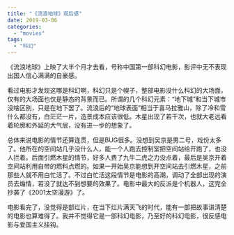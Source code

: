 ```yaml
---
title: "《流浪地球》观后感"
date: 2019-03-06
categories: 
  - "movies"
tags: 
  - "科幻"
---
```


《流浪地球》上映了大半个月才去看，号称中国第一部科幻电影，影评中无不表现出国人信心满满的自豪感。

看过电影才发现这哪是科幻啊，科幻只是个幌子，整部电影没什么科幻的大场面，仅有的大场面也仅是静态的背景而已。所谓的几个科幻元素：“地下城”和当下城市没啥区别，只是在地下罢了。流浪后的“地球表面”相当于喜马拉雅山，除了冷和雪什么都没有，白茫茫一片，造景成本应该很低。木星出现了若干次，也就大老远看着轮廓和外延的大气层，没有进一步的想象了。

总体来说电影的情节还算连贯，但是BUG很多。没想到吴京是男二号，戏份太多了。他所在的空间站几乎没什么人，能一个人跑去控制室把空间站给开跑了，也没人拦着。后面引燃木星的情节，好多人费了九牛二虎之力没点着，最后是吴京开着空间站利用自带的燃料点燃的。如果一开始吴京能想到开空间站去引燃木星，之前那些人就不用白忙活了。不过白忙活这段情节是电影的高潮，调动了全部出现的演员去煽情，若没了就达不到想要的效果了。电影中最大的反派是个机器人，这完全抄袭了《2001太空漫游》了。

电影看完了，没觉得是部烂片，在当下烂片满天飞的时代，能有一部把故事讲清楚的电影也算难得了。我并不觉得它是一部科幻电影，乃至好的科幻电影，很反感电影与爱国主义挂钩。
